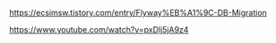 https://ecsimsw.tistory.com/entry/Flyway%EB%A1%9C-DB-Migration

https://www.youtube.com/watch?v=pxDlj5jA9z4
